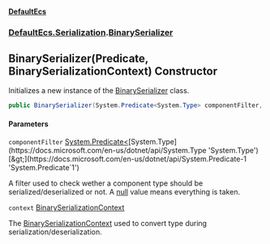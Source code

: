#### [DefaultEcs](DefaultEcs.md 'DefaultEcs')
### [DefaultEcs.Serialization](DefaultEcs.md#DefaultEcs.Serialization 'DefaultEcs.Serialization').[BinarySerializer](BinarySerializer.md 'DefaultEcs.Serialization.BinarySerializer')

## BinarySerializer(Predicate<Type>, BinarySerializationContext) Constructor

Initializes a new instance of the [BinarySerializer](BinarySerializer.md 'DefaultEcs.Serialization.BinarySerializer') class.

```csharp
public BinarySerializer(System.Predicate<System.Type> componentFilter, DefaultEcs.Serialization.BinarySerializationContext context);
```
#### Parameters

<a name='DefaultEcs.Serialization.BinarySerializer.BinarySerializer(System.Predicate_System.Type_,DefaultEcs.Serialization.BinarySerializationContext).componentFilter'></a>

`componentFilter` [System.Predicate&lt;](https://docs.microsoft.com/en-us/dotnet/api/System.Predicate-1 'System.Predicate`1')[System.Type](https://docs.microsoft.com/en-us/dotnet/api/System.Type 'System.Type')[&gt;](https://docs.microsoft.com/en-us/dotnet/api/System.Predicate-1 'System.Predicate`1')

A filter used to check wether a component type should be serialized/deserialized or not. A [null](https://docs.microsoft.com/en-us/dotnet/csharp/language-reference/keywords/null 'https://docs.microsoft.com/en-us/dotnet/csharp/language-reference/keywords/null') value means everything is taken.

<a name='DefaultEcs.Serialization.BinarySerializer.BinarySerializer(System.Predicate_System.Type_,DefaultEcs.Serialization.BinarySerializationContext).context'></a>

`context` [BinarySerializationContext](BinarySerializationContext.md 'DefaultEcs.Serialization.BinarySerializationContext')

The [BinarySerializationContext](BinarySerializationContext.md 'DefaultEcs.Serialization.BinarySerializationContext') used to convert type during serialization/deserialization.